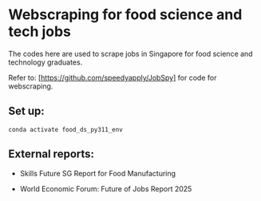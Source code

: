 # Webscraping for food science and tech jobs

The codes here are used to scrape jobs in Singapore for food science and technology graduates.


Refer to: [https://github.com/speedyapply/JobSpy] for code for webscraping.

## Set up:

`conda activate food_ds_py311_env`


## External reports:

- Skills Future SG Report for Food Manufacturing

- World Economic Forum: Future of Jobs Report 2025

